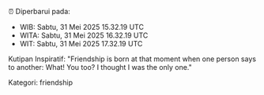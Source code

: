⏰ Diperbarui pada:
- WIB: Sabtu, 31 Mei 2025 15.32.19 UTC
- WITA: Sabtu, 31 Mei 2025 16.32.19 UTC
- WIT: Sabtu, 31 Mei 2025 17.32.19 UTC

Kutipan Inspiratif:
"Friendship is born at that moment when one person says to another: What! You too? I thought I was the only one."


Kategori: friendship


